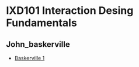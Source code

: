 IXD101 Interaction Desing Fundamentals 
======================================

John_baskerville
-----------------

- [Baskerville 1](https://cwallen199.github.io/John_baskerville/john-baskerville1.html)